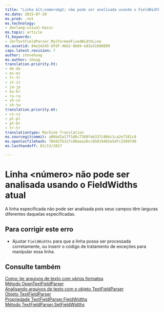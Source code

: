 ```yaml
---
title: "Linha &lt;número&gt; não pode ser analisada usando o FieldWidths atual | Documentos do Microsoft"
ms.date: 2015-07-20
ms.prod: .net
ms.technology:
- devlang-visual-basic
ms.topic: article
f1_keywords:
- vbrTextFieldParser_MalFormedFixedWidthLine
ms.assetid: 84e14245-dfdf-4b62-8b84-e83a31608899
caps.latest.revision: 7
author: stevehoag
ms.author: shoag
translation.priority.ht:
- de-de
- es-es
- fr-fr
- it-it
- ja-jp
- ko-kr
- ru-ru
- zh-cn
- zh-tw
translation.priority.mt:
- cs-cz
- pl-pl
- pt-br
- tr-tr
translationtype: Machine Translation
ms.sourcegitcommit: a06bd2a17f1d6c7308fa6337c866c1ca2e7281c0
ms.openlocfilehash: 78d42fb327c08aea26cc85819492e5dfc25897d0
ms.lasthandoff: 03/13/2017

---
```

# <a name="line-ltnumbergt-cannot-be-parsed-using-the-current-fieldwidths"></a>Linha &lt;número&gt; não pode ser analisada usando o FieldWidths atual
A linha especificada não pode ser analisada pois seus campos têm larguras diferentes daquelas especificadas.  
  
## <a name="to-correct-this-error"></a>Para corrigir este erro  
  
-   Ajustar `FieldWidths` para que a linha possa ser processada corretamente, ou inserir o código de tratamento de exceções para manipular essa linha.  
  
## <a name="see-also"></a>Consulte também  
 [Como: ler arquivos de texto com vários formatos](../../visual-basic/developing-apps/programming/drives-directories-files/how-to-read-from-text-files-with-multiple-formats.md)   
 [Método OpenTextFieldParser](http://msdn.microsoft.com/en-us/e5869f85-c078-485f-8323-8dc716494546)   
 [Analisando arquivos de texto com o objeto TextFieldParser](../../visual-basic/developing-apps/programming/drives-directories-files/parsing-text-files-with-the-textfieldparser-object.md)   
 [Objeto TextFieldParser](../../visual-basic/language-reference/objects/textfieldparser-object.md)   
 [Propriedade TextFieldParser.FieldWidths](http://msdn.microsoft.com/en-us/c6985360-60c6-494e-89e7-43b6b73f2597)   
 [Método TextFieldParser.SetFieldWidths](http://msdn.microsoft.com/en-us/958fed9f-e0f3-4fc5-83b4-386156bdf036)
